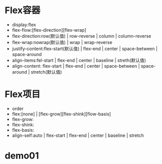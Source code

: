 # Flex容器
- display:flex
- flex-flow:[flex-direction][flex-wrap]
- flex-direction:row(默认值) | row-reverse | column | column-reverse
- flex-wrap:nowrap(默认值) | wrap | wrap-reverse
- justify-content:flex-start(默认值) | flex-end | center | space-between | space-around
- align-items:fel-start | flex-end | center | baseline | streth(默认值)
- align-content: flex-start | flex-end | center | space-between | space-around | stretch(默认值)

# Flex项目
- order
- flex:[none] | [flex-grow][flex-shink][flow-basis]
- flex-grow:
- flex-shink:
- flex-basis: 
- align-self:auto | flex-start | flex-end | center | baseline | stretch

# demo01
